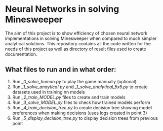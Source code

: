 # Neural Networks in solving Minesweeper
The aim of this project is to show efficiency of chosen neural network implementations in solving Minesweeper when compared to much simpler analytical solutions. This repository contains all the code written for the needs of this project as well as directory of result files used to create documentation.

## What files to run and in what order:
1. Run *_0_solve_human.py* to play the game manually (optional)
2. Run *_1_solve_anaytical.py* and *_1_solve_analytical_5x5.py* to create datasets used in training nn models
3. Run *_2_train_MODEL.py* files to create and train models
4. Run *_3_solve_MODEL.py* files to check how trained models perform
5. Run *_4_train_decision_tree.py* to create decision tree showing model preferences when making decisions (uses logs created in point 3)
6. Run *_5_display_decision_tree.py* to display decision trees from previous point
